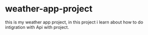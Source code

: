 # weather-app-project

this is my weather app project, in this project i learn about how to do intigration with Api with project.
